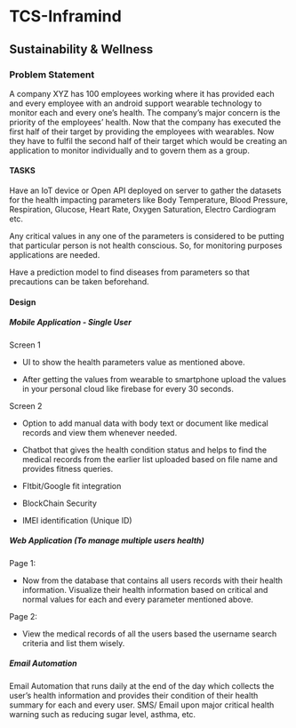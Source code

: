 # TCS-Inframind

## Sustainability & Wellness

### Problem Statement 

A company XYZ has 100 employees working where it has provided each and every employee
with an android support wearable technology to monitor each and every one’s health. The
company’s major concern is the priority of the employees’ health. Now that the company has
executed the first half of their target by providing the employees with wearables. Now they
have to fulfil the second half of their target which would be creating an application to monitor
individually and to govern them as a group.

#### TASKS

Have an IoT device or Open API deployed on server to gather the datasets for the health
impacting parameters like Body Temperature, Blood Pressure, Respiration, Glucose, Heart
Rate, Oxygen Saturation, Electro Cardiogram etc.

Any critical values in any one of the parameters is considered to be putting that particular
person is not health conscious. So, for monitoring purposes applications are needed.

Have a prediction model to find diseases from parameters so that precautions can be taken
beforehand.

#### Design

##### Mobile Application - Single User

Screen 1

- UI to show the health parameters value as
mentioned above. 

- After getting the values
from wearable to smartphone upload the
values in your personal cloud like firebase
for every 30 seconds.

Screen 2 

- Option to add manual data with body text or
document like medical records and view
them whenever needed. 

- Chatbot that gives the health condition status and helps to find the medical records from
the earlier list uploaded based on file name and provides fitness queries.

- FItbit/Google fit integration

- BlockChain Security

- IMEI identification (Unique ID)

##### Web Application (To manage multiple users health)

Page 1:

- Now from the database that contains all
users records with their health information.
Visualize their health information based on
critical and normal values for each and every
parameter mentioned above. 

Page 2:

- View the medical records of all the users
based the username search criteria and list
them wisely.


##### Email Automation

Email Automation that runs daily at the end of the day which collects the user’s health
information and provides their condition of their health summary for each and every user.
SMS/ Email upon major critical health warning such as reducing sugar level, asthma, etc.
